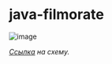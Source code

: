 # java-filmorate

![image](https://github.com/altpa/java-filmorate/assets/122366009/73cf3790-ed82-4043-8cb2-f2f3ee23cb22)


*[Ссылка](https://app.quickdatabasediagrams.com/#/d/Bvk5GG) на схему.*
